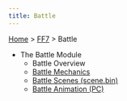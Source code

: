 ```yaml
---
title: Battle
---
```


[Home](../Main%20Page.md) > [FF7](../FF7.md) > Battle

-   The Battle Module
    -   Battle Overview
    -   [Battle Mechanics][]
    -   [Battle Scenes (scene.bin)][]
    -   [Battle Animation (PC)][]

  [Battle Mechanics]: Battle/Battle%20Mechanics.md "wikilink"
  [Battle Scenes (scene.bin)]: Battle/Battle%20Scenes.md "wikilink"
  [Battle Animation (PC)]: Battle/Battle%20Animation%20(PC).md "wikilink"
